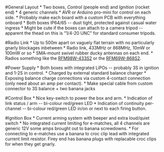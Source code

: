 #General Layout
    * Two boxes, *Control* (people end) and *Ignition* (rocket end)
    * 4 generic channels
    * AVR or Arduino pro-mini for control on each side.
    * Probably make each board with a custom PCB with everything onboard
    * Both boxes IP64/65 -- dust tight, protected against casual water ingress
    * Might be cute if the boxes can attach to a camera tripod -- apparent the
      thead on this is "1/4-20 UNC" for standard consumer tripods.

#Radio Link
    * Up to 500m apart on vaguely flat terrain with no particularly gnarly
      blockages inbetween
    * Radio link, 433MHz or 868MHz, 10mW or 100mW or so
    * SMA-mount swivel rubber ducky antennas on each end.
    * Radios something like the [RFM98W-433S2](http://ava.upuaut.net/store/index.php?route=product/product&path=71_63&product_id=110)
      or the [RFM69W-868S2](http://ava.upuaut.net/store/index.php?route=product/product&path=71_63&product_id=109).

#Power Supply
    * Both boxes with integrated LiPOs -- probably 3S in ignition and
      1-2S in control.
    * Charged by external standard balance charger
    * Exposing balance charge connections via custom 4-contact connection
      (only need about an amp per contact).
    * Make special cable from custom connector to 3S balance + two banana
      jacks

#Control Box
    * Nice key-switch to power the box and arm.
    * Indication of link status / arm -- bi-colour red/green LED
    * Indication of continuity per-channel -- bi-colour red/green LED in/on or
      next to each firing button.

#Ignition Box
    * Current arming system with beeper and extra loud/quiet switch
    * No integrated current limiting for e-matches, all 4 channels are
      generic 12V some amps brought out to banana screwdowns.
    * For connecting to e-matches use a banana to croc clip lead with
      integrated current limit resistor.  Firey end has banana plugs with
      replacable croc clips for when they get gnarly.
